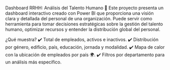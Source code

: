 Dashboard RRHH: Análisis del Talento Humano 🚀
Este proyecto presenta un dashboard interactivo creado con Power BI que proporciona una visión clara y detallada del personal de una organización. Puede servir como herramienta para tomar decisiones estratégicas sobre la gestión del talento humano, optimizar recursos y entender la distribución global del personal.

¿Qué muestra?
✔️ Total de empleados, activos e inactivos.
✔️ Distribución por género, edificio, país, educación, jornada y modalidad.
✔️ Mapa de calor con la ubicación de empleados por país 🌍.
✔️ Filtros por departamento para un análisis más específico.
